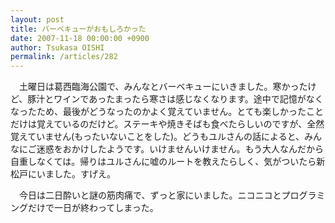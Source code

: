 ```yaml
---
layout: post
title: バーベキューがおもしろかった
date: 2007-11-18 00:00:00 +0900
author: Tsukasa OISHI
permalink: /articles/282
---
```


　土曜日は葛西臨海公園で、みんなとバーベキューにいきました。寒かったけど、豚汁とワインであったまったら寒さは感じなくなります。途中で記憶がなくなったため、最後がどうなったのかよく覚えていません。とても楽しかったことだけは覚えているのだけど。ステーキや焼きそばも食べたらしいのですが、全然覚えていません(もったいないことをした)。どうもユルさんの話によると、みんなにご迷惑をおかけしたようです。いけませんいけません。もう大人なんだから自重しなくては。帰りはユルさんに嘘のルートを教えたらしく、気がついたら新松戸にいました。すげえ。

　今日は二日酔いと謎の筋肉痛で、ずっと家にいました。ニコニコとプログラミングだけで一日が終わってしまった。

